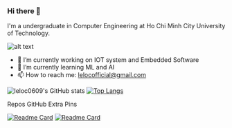 ### Hi there 👋

I'm a undergraduate in Computer Engineering at Ho Chi Minh City University of Technology.

![alt text](https://images.unsplash.com/photo-1550751827-4bd374c3f58b?ixlib=rb-1.2.1&ixid=MnwxMjA3fDB8MHxwaG90by1wYWdlfHx8fGVufDB8fHx8&auto=format&fit=crop&w=1170&q=80)

- 🔭 I’m currently working on IOT system and Embedded Software
- 🌱 I’m currently learning ML and AI
- 📫 How to reach me: lelocofficial@gmail.com

![leloc0609's GitHub stats](https://github-readme-stats.vercel.app/api?username=leloc0609&theme=gotham&show_icons=true)
[![Top Langs](https://github-readme-stats.vercel.app/api/top-langs/?username=leloc0609&langs_count=4&theme=gotham)](https://github.com/leloc0609/)<br>

Repos GitHub Extra Pins<br>

[![Readme Card](https://github-readme-stats.vercel.app/api/pin/?username=leloc0609&theme=gotham&repo=HCMUT-DSA)](https://github.com/leloc0609/HCMUT-DSA)
[![Readme Card](https://github-readme-stats.vercel.app/api/pin/?username=leloc0609&theme=gotham&repo=HCMUT-MulProject)](https://github.com/leloc0609/HCMUT-MulProject)
